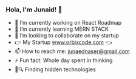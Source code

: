 ### Hola, I'm Junaid! 👋



- 🔭 I’m currently working on React Roadmap
- 🌱 I’m currently learning MERN STACK
- 👯 I’m looking to collaborate on my startup
- 👉 My Startup www.orbixcode.com 👈 
- 📫 How to reach me: junaednaser@gmail.com
- ⚡ Fun fact: Whole day spent in thinking
- 🚀🔍 Finding hidden technologies

